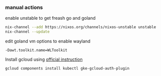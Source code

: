 ### manual actions

enable unstable to get freash go and goland
```bash
nix-channel --add https://nixos.org/channels/nixos-unstable unstable
nix-channel --update
```

edit goland vm options to enable wayland
```
-Dawt.toolkit.name=WLToolkit
```

Install gcloud using [official instruction](https://cloud.google.com/sdk/docs/install)

```
gcloud components install kubectl gke-gcloud-auth-plugin
```
